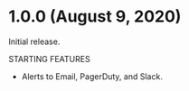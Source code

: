 # 1.0.0 (August 9, 2020)

Initial release.

STARTING FEATURES

* Alerts to Email, PagerDuty, and Slack.
